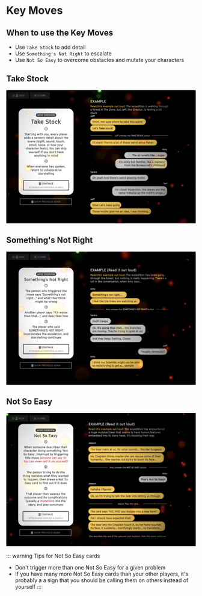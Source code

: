 # Key Moves

## When to use the Key Moves
* Use `Take Stock` to add detail
* Use `Something's Not Right` to escalate
* Use `Not So Easy` to overcome obstacles and mutate your characters

## Take Stock
![Some Alt Text](./images/take-stock.png)

## Something's Not Right
![Some Alt Text](./images/somethings-not-right.png)

## Not So Easy
![Some Alt Text](./images/not-so-easy.png)

::: warning Tips for Not So Easy cards
* Don't trigger more than one Not So Easy for a given problem
* If you have many more Not So Easy cards than your other players, it's probably a a sign that you should be calling them on others instead of yourself
:::


